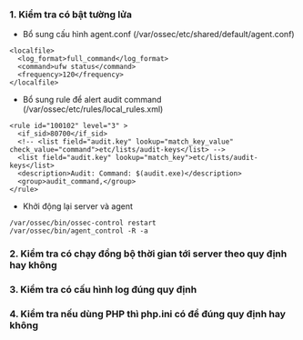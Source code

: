 ### 1. Kiểm tra có bật tường lửa

* Bổ sung cấu hình agent.conf \(/var/ossec/etc/shared/default/agent.conf\)

```
<localfile>
  <log_format>full_command</log_format>
  <command>ufw status</command>
  <frequency>120</frequency>
</localfile>
```

* Bổ sung rule để alert audit command \(/var/ossec/etc/rules/local\_rules.xml\)

```
<rule id="100102" level="3" >
  <if_sid>80700</if_sid>
  <!-- <list field="audit.key" lookup="match_key_value" check_value="command">etc/lists/audit-keys</list> -->
  <list field="audit.key" lookup="match_key">etc/lists/audit-keys</list>
  <description>Audit: Command: $(audit.exe)</description>
  <group>audit_command,</group>
</rule>
```

* Khởi động lại server và agent

```
/var/ossec/bin/ossec-control restart
/var/ossec/bin/agent_control -R -a
```

### 2. Kiểm tra có chạy đồng bộ thời gian tới server theo quy định hay không

### 3. Kiểm tra có cấu hình log đúng quy định

### 4. Kiểm tra nếu dùng PHP thì php.ini có để đúng quy định hay không



